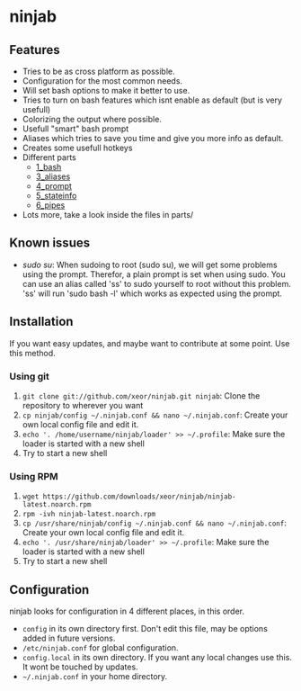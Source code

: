 ninjab
======

Features
--------

* Tries to be as cross platform as possible.
* Configuration for the most common needs.
* Will set bash options to make it better to use.
* Tries to turn on bash features which isnt enable as default (but is very usefull)
* Colorizing the output where possible.
* Usefull "smart" bash prompt
* Aliases which tries to save you time and give you more info as default.
* Creates some usefull hotkeys
* Different parts
  * [1_bash](https://github.com/xeor/ninjab/wiki/parts-1_bash)
  * [3_aliases](https://github.com/xeor/ninjab/wiki/parts-3_aliases)
  * [4_prompt](https://github.com/xeor/ninjab/wiki/parts-4_prompt)
  * [5_stateinfo](https://github.com/xeor/ninjab/wiki/parts-5_stateinfo)
  * [6_pipes](https://github.com/xeor/ninjab/wiki/parts-5_pipes)
* Lots more, take a look inside the files in parts/


Known issues
------------
* *sudo su*: When sudoing to root (sudo su), we will get some problems using the prompt. Therefor, a plain prompt is set when using sudo. You can use an alias called 'ss' to sudo yourself to root without this problem. 'ss' will run 'sudo bash -l' which works as expected using the prompt.

Installation
------------
If you want easy updates, and maybe want to contribute at some point. Use this method.

### Using git
1. `git clone git://github.com/xeor/ninjab.git ninjab`: Clone the repository to wherever you want
2. `cp ninjab/config ~/.ninjab.conf && nano ~/.ninjab.conf`: Create your own local config file and edit it.
3. `echo '. /home/username/ninjab/loader' >> ~/.profile`: Make sure the loader is started with a new shell
4. Try to start a new shell

### Using RPM
1. `wget https://github.com/downloads/xeor/ninjab/ninjab-latest.noarch.rpm`
2. `rpm -ivh ninjab-latest.noarch.rpm`
3. `cp /usr/share/ninjab/config ~/.ninjab.conf && nano ~/.ninjab.conf`: Create your own local config file and edit it.
4. `echo '. /usr/share/ninjab/loader' >> ~/.profile`: Make sure the loader is started with a new shell
5. Try to start a new shell

Configuration
-------------
ninjab looks for configuration in 4 different places, in this order.

* `config` in its own directory first. Don't edit this file, may be options added in future versions.
* `/etc/ninjab.conf` for global configuration.
* `config.local` in its own directory. If you want any local changes use this. It wont be touched by updates.
* `~/.ninjab.conf` in your home directory.

